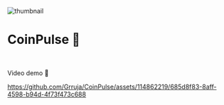 ![thumbnail](https://github.com/Grruja/CoinPulse/client/public/thumbnail.jpg)
<br />

CoinPulse 🚀
========================================================================================================================================
<br />

Video demo 🔴
<br />

https://github.com/Grruja/CoinPulse/assets/114862219/685d8f83-8aff-4598-b94d-4f73f473c688